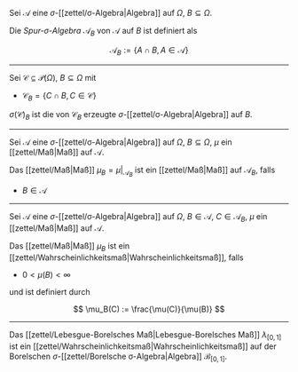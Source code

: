 Sei $\mathcal{A}$ eine $\sigma$-[[zettel/σ-Algebra|Algebra]] auf $\Omega$, $B \subseteq \Omega$.

Die *Spur-$\sigma$-Algebra* $\mathcal{A}_B$ von $\mathcal{A}$ auf $B$ ist definiert als

$$
	\mathcal{A}_B := \{ A \cap B, A \in \mathcal{A} \}
$$

---

Sei $\mathcal{C} \subseteq \mathcal{P}(\Omega)$, $B \subseteq \Omega$ mit
- $\mathcal{C}_B = \{ C \cap B, C \in \mathcal{C} \}$

$\sigma(\mathcal{C})_B$ ist die von $\mathcal{C}_B$ erzeugte $\sigma$-[[zettel/σ-Algebra|Algebra]] auf $B$.

---

Sei $\mathcal{A}$ eine $\sigma$-[[zettel/σ-Algebra|Algebra]] auf $\Omega$, $B \subseteq \Omega$, $\mu$ ein [[zettel/Maß|Maß]] auf $\mathcal{A}$.

Das [[zettel/Maß|Maß]] $\mu_B = \mu|_{\mathcal{A}_B}$ ist ein [[zettel/Maß|Maß]] auf $\mathcal{A}_B$, falls
- $B \in \mathcal{A}$

---

Sei $\mathcal{A}$ eine $\sigma$-[[zettel/σ-Algebra|Algebra]] auf $\Omega$, $B \in \mathcal{A}$, $C \in \mathcal{A}_B$, $\mu$ ein [[zettel/Maß|Maß]] auf $\mathcal{A}$.

Das [[zettel/Maß|Maß]] $\mu_B$ ist ein [[zettel/Wahrscheinlichkeitsmaß|Wahrscheinlichkeitsmaß]], falls
- $0 \lt \mu(B) \lt \infty$

und ist definiert durch

$$
	\mu_B(C) := \frac{\mu(C)}{\mu(B)}
$$

---

Das [[zettel/Lebesgue-Borelsches Maß|Lebesgue-Borelsches Maß]] $\lambda_{[0, 1]}$ ist ein [[zettel/Wahrscheinlichkeitsmaß|Wahrscheinlichkeitsmaß]] auf der Borelschen $\sigma$-[[zettel/Borelsche σ-Algebra|Algebra]] $\mathscr{B}_{[0, 1]}$.
